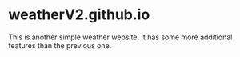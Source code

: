 # weatherV2.github.io
This is another simple weather website. It has some more additional features than the previous one. 
